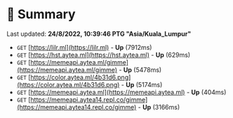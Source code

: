 # 📖 Summary
Last updated: **24/8/2022, 10:39:46 PTG "Asia/Kuala_Lumpur"**

- `GET` [https://lilr.ml](https://lilr.ml) - **Up** (7912ms)
- `GET` [https://hst.aytea.ml](https://hst.aytea.ml) - **Up** (629ms)
- `GET` [https://memeapi.aytea.ml/gimme](https://memeapi.aytea.ml/gimme) - **Up** (5478ms)
- `GET` [https://color.aytea.ml/4b31d6.png](https://color.aytea.ml/4b31d6.png) - **Up** (5174ms)
- `GET` [https://memeapi.aytea.ml](https://memeapi.aytea.ml) - **Up** (404ms)
- `GET` [https://memeapi.aytea14.repl.co/gimme](https://memeapi.aytea14.repl.co/gimme) - **Up** (3166ms)
